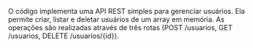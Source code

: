 O código implementa uma API REST simples para gerenciar usuários. Ela permite criar, listar e deletar usuários de um array em memória. As operações são realizadas através de três rotas (POST /usuarios, GET /usuarios, DELETE /usuarios/{id}).